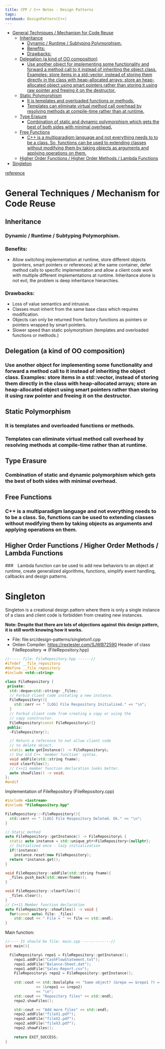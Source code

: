 ```yaml
---
title: CPP / C++ Notes - Design Patterns
tags: 
notebook: DesignPattern(C++)
---
```


<!-- TOC -->

- [General Techniques / Mechanism for Code Reuse](#general-techniques--mechanism-for-code-reuse)
  - [Inheritance](#inheritance)
    - [Dynamic / Runtime / Subtyping Polymorphism.](#dynamic--runtime--subtyping-polymorphism)
    - [Benefits:](#benefits)
    - [Drawbacks:](#drawbacks)
  - [Delegation (a kind of OO composition)](#delegation-a-kind-of-oo-composition)
    - [Use another object for implementing some functionality and forward a method call to it instead of inheriting the object class. Examples: store items in a std::vector, instead of storing them directly in the class with heap-allocated arrays; store an heap-allocated object using smart pointers rather than storing it using raw pointer and freeing it on the destructor.](#use-another-object-for-implementing-some-functionality-and-forward-a-method-call-to-it-instead-of-inheriting-the-object-class-examples-store-items-in-a-stdvector-instead-of-storing-them-directly-in-the-class-with-heap-allocated-arrays-store-an-heap-allocated-object-using-smart-pointers-rather-than-storing-it-using-raw-pointer-and-freeing-it-on-the-destructor)
  - [Static Polymorphism](#static-polymorphism)
    - [It is templates and overloaded functions or methods.](#it-is-templates-and-overloaded-functions-or-methods)
    - [Templates can eliminate virtual method call overhead by resolving methods at compile-time rather than at runtime.](#templates-can-eliminate-virtual-method-call-overhead-by-resolving-methods-at-compile-time-rather-than-at-runtime)
  - [Type Erasure](#type-erasure)
    - [Combination of static and dynamic polymorphism which gets the best of both sides with minimal overhead.](#combination-of-static-and-dynamic-polymorphism-which-gets-the-best-of-both-sides-with-minimal-overhead)
  - [Free Functions](#free-functions)
    - [C++ is a multiparadigm language and not everything needs to to be a class. So, functions can be used to extending classes without modifying them by taking objects as arguments and applying operations on them.](#c-is-a-multiparadigm-language-and-not-everything-needs-to-to-be-a-class-so-functions-can-be-used-to-extending-classes-without-modifying-them-by-taking-objects-as-arguments-and-applying-operations-on-them)
  - [Higher Order Functions / Higher Order Methods / Lambda Functions](#higher-order-functions--higher-order-methods--lambda-functions)
- [Singleton](#singleton)

<!-- /TOC -->

[reference](https://caiorss.github.io/C-Cpp-Notes/cpp-design-patterns.html)

# General Techniques / Mechanism for Code Reuse
## Inheritance
### Dynamic / Runtime / Subtyping Polymorphism.
### Benefits:
- Allow switching implementation at runtime, store different objects (pointers, smart pointers or references) at the same container, defer method calls to specific implementation and allow a client code work with multiple different implementations at runtime. Inheritance alone is not evil, the problem is deep inheritance hierarchies.
### Drawbacks:
- Loss of value semantics and intrusive.
- Classes must inherit from the same base class which requires modification.
- Objects can only be returned from factory functions as pointers or pointers wrapped by smart pointers.
- Slower speed than static polymorphism (templates and overloaded functions or methods.)
## Delegation (a kind of OO composition)
### Use another object for implementing some functionality and forward a method call to it instead of inheriting the object class. Examples: store items in a std::vector, instead of storing them directly in the class with heap-allocated arrays; store an heap-allocated object using smart pointers rather than storing it using raw pointer and freeing it on the destructor.
## Static Polymorphism
### It is templates and overloaded functions or methods.
### Templates can eliminate virtual method call overhead by resolving methods at compile-time rather than at runtime.
## Type Erasure
### Combination of static and dynamic polymorphism which gets the best of both sides with minimal overhead.
## Free Functions
### C++ is a multiparadigm language and not everything needs to to be a class. So, functions can be used to extending classes without modifying them by taking objects as arguments and applying operations on them.
## Higher Order Functions / Higher Order Methods / Lambda Functions
###　Lambda function can be used to add new behaviors to an object at runtime, create generalized algorithms, functions, simplify event handling, callbacks and design patterns.

# Singleton
Singleton is a creational design pattern where there is only a single instance of a class and client code is forbidden from creating new instances.

**Note: Despite that there are lots of objections against this design pattern, it is still worth knowing how it works.**

- File: file:src/design-patterns/singleton1.cpp
- Onlien Compiler: https://rextester.com/SJWB72590
Header of class FileRepository => (FileRepository.hpp)

```cpp
//----- file: FileRepository.hpp ------//
#ifndef __file_repository 
#define __file_repository
#include <std::string>

class FileRepository {
 private:
  std::deque<std::string> _files; 
  // Forbid client code instating a new instance. 
  FileRepository(){
    std::cerr << " [LOG] File Respository Initialized." << "\n";
  }   
  // Forbid client code from creating a copy or using the
  // copy constructor.
  FileRepository(const FileRepository&){}     
 public:
  ~FileRepository();

  // Return a reference to not allow client code 
  // to delete object.    
  static auto getInstance() -> FileRepository&;   
  // Use old C++ 'member function' syntax.
  void addFile(std::string fname);
  void clearFiles();
  // C++11 member function declaration looks better. 
  auto showFiles() -> void;
};
#endif
``` 
Implementation of FileRepository (FileRepository.cpp)

```cpp
#include <iostream>
#include "FileRepository.hpp"

FileRepository::~FileRepository(){
  std::cerr << " [LOG] File Respository Deleted. Ok." << "\n";
}

// Static method 
auto FileRepository::getInstance() -> FileRepository& {
  static auto instance = std::unique_ptr<FileRepository>{nullptr};       
  // Initialized once - lazy initialization 
  if(!instance)
    instance.reset(new FileRepository);       
  return *instance.get();
}

void FileRepository::addFile(std::string fname){
  _files.push_back(std::move(fname));
}

void FileRepository::clearFiles(){
  _files.clear();
}
// C++11 Member function declaration 
auto FileRepository::showFiles() -> void {
  for(const auto& file: _files)
    std::cout << " File = " << file << std::endl;
}
```
Main function:
```cpp
//---- It should be file: main.cpp -------------//
int main(){

  FileRepository& repo1 = FileRepository::getInstance();
	repo1.addFile("CashFlowStatement.txt");
	repo1.addFile("Balance-Sheet.dat");
	repo1.addFile("Sales-Report.csv");
	FileRepository& repo2 = FileRepository::getInstance();
	
	std::cout << std::boolalpha << "Same object? (&repo == &repo1 ?) = "
			  << (&repo1 == &repo2)
			  << "\n";
	std::cout << "Repository files" << std::endl;
	repo2.showFiles();

	std::cout << "Add more files" << std::endl;
	repo2.addFile("fileX1.pdf");
	repo2.addFile("fileX2.pdf");
	repo2.addFile("fileX3.pdf");
	repo2.showFiles();
	
	return EXIT_SUCCESS;
}